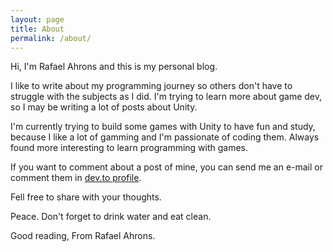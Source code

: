 ```yaml
---
layout: page
title: About
permalink: /about/
---
```


Hi, I'm Rafael Ahrons and this is my personal blog.

I like to write about my programming journey so others don't have to struggle with the subjects as I did. I'm trying to learn more about game dev, so I may be writing a lot of posts about Unity.

I'm currently trying to build some games with Unity to have fun and study, because I like a lot of gamming and I'm passionate of coding them. Always found more interesting to learn programming with games.

If you want to comment about a post of mine, you can send me an e-mail or comment them in [dev.to profile](https://dev.to/luturol).

Fell free to share with your thoughts.

Peace.
Don't forget to drink water and eat clean.

Good reading,
From Rafael Ahrons.
